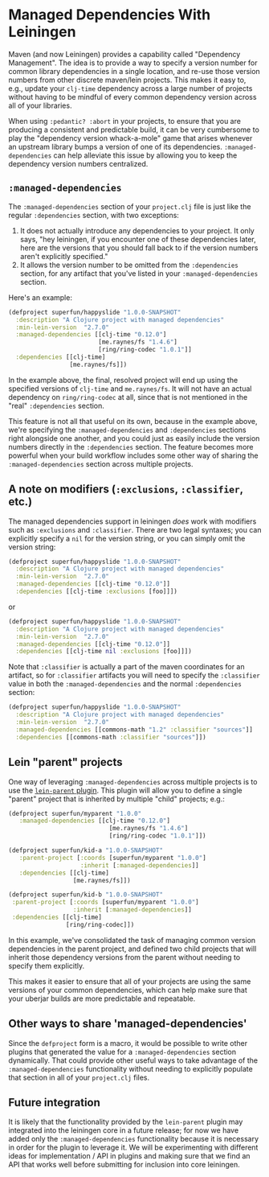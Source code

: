 <!-- START doctoc generated TOC please keep comment here to allow auto update -->
<!-- END doctoc generated TOC please keep comment here to allow auto update -->

# Managed Dependencies With Leiningen

Maven (and now Leiningen) provides a capability called "Dependency Management".
The idea is to provide a way to specify a version number for common library
dependencies in a single location, and re-use those version numbers from other
discrete maven/lein projects.  This makes it easy to, e.g., update your `clj-time`
dependency across a large number of projects without having to be mindful
of every common dependency version across all of your libraries.

When using `:pedantic? :abort` in your projects, to ensure that you are producing
a consistent and predictable build, it can be very cumbersome to play the 
"dependency version whack-a-mole" game that arises whenever an upstream library 
bumps a version of one of its dependencies.  `:managed-dependencies` can help 
alleviate this issue by allowing you to keep the dependency version numbers 
centralized.

## `:managed-dependencies`

The `:managed-dependencies` section of your `project.clj` file is just like the
regular `:dependencies` section, with two exceptions:

1. It does not actually introduce any dependencies to your project.  It only says,
  "hey leiningen, if you encounter one of these dependencies later, here are the
  versions that you should fall back to if the version numbers aren't explicitly
  specified."
2. It allows the version number to be omitted from the `:dependencies` section,
  for any artifact that you've listed in your `:managed-dependencies` section.

Here's an example:

```clj
(defproject superfun/happyslide "1.0.0-SNAPSHOT"
  :description "A Clojure project with managed dependencies"
  :min-lein-version  "2.7.0"
  :managed-dependencies [[clj-time "0.12.0"]
                         [me.raynes/fs "1.4.6"]
                         [ring/ring-codec "1.0.1"]]
  :dependencies [[clj-time]
                 [me.raynes/fs]])
```

In the example above, the final, resolved project will end up using the specified
 versions of `clj-time` and `me.raynes/fs`.  It will not have an actual dependency
 on `ring/ring-codec` at all, since that is not mentioned in the "real" `:dependencies`
 section.

This feature is not all that useful on its own, because in the example above,
we're specifying the `:managed-dependencies` and `:dependencies` sections right
alongside one another, and you could just as easily include the version numbers
directly in the `:dependencies` section.  The feature becomes more powerful
when your build workflow includes some other way of sharing the `:managed-dependencies`
section across multiple projects.

## A note on modifiers (`:exclusions`, `:classifier`, etc.)

The managed dependencies support in leiningen *does* work with modifiers such as
`:exclusions` and `:classifier`.  There are two legal syntaxes; you can explicitly
specify a `nil` for the version string, or you can simply omit the version string:

```clj
(defproject superfun/happyslide "1.0.0-SNAPSHOT"
  :description "A Clojure project with managed dependencies"
  :min-lein-version  "2.7.0"
  :managed-dependencies [[clj-time "0.12.0"]]
  :dependencies [[clj-time :exclusions [foo]]])
```

or

```clj
(defproject superfun/happyslide "1.0.0-SNAPSHOT"
  :description "A Clojure project with managed dependencies"
  :min-lein-version  "2.7.0"
  :managed-dependencies [[clj-time "0.12.0"]]
  :dependencies [[clj-time nil :exclusions [foo]]])
```

Note that `:classifier` is actually a part of the maven coordinates for an
artifact, so for `:classifier` artifacts you will need to specify the `:classifier`
value in both the `:managed-dependencies` and the normal `:dependencies` section:


```clj
(defproject superfun/happyslide "1.0.0-SNAPSHOT"
  :description "A Clojure project with managed dependencies"
  :min-lein-version  "2.7.0"
  :managed-dependencies [[commons-math "1.2" :classifier "sources"]]
  :dependencies [[commons-math :classifier "sources"]])
```

## Lein "parent" projects

One way of leveraging `:managed-dependencies` across multiple projects is to use
the [`lein-parent` plugin](https://github.com/achin/lein-parent).  This plugin
will allow you to define a single "parent" project that is inherited by multiple
"child" projects; e.g.:

```clj
(defproject superfun/myparent "1.0.0"
   :managed-dependencies [[clj-time "0.12.0"]
                            [me.raynes/fs "1.4.6"]
                            [ring/ring-codec "1.0.1"]])

(defproject superfun/kid-a "1.0.0-SNAPSHOT"
   :parent-project [:coords [superfun/myparent "1.0.0"]
                    :inherit [:managed-dependencies]]
   :dependencies [[clj-time]
                  [me.raynes/fs]])

(defproject superfun/kid-b "1.0.0-SNAPSHOT"
 :parent-project [:coords [superfun/myparent "1.0.0"]
                  :inherit [:managed-dependencies]]
 :dependencies [[clj-time]
                [ring/ring-codec]])
```

In this example, we've consolidated the task of managing common version dependencies
in the parent project, and defined two child projects that will inherit those
dependency versions from the parent without needing to specify them explicitly.

This makes it easier to ensure that all of your projects are using the same versions
of your common dependencies, which can help make sure that your uberjar builds are
more predictable and repeatable.

## Other ways to share 'managed-dependencies'

Since the `defproject` form is a macro, it would be possible to write other plugins
that generated the value for a `:managed-dependencies` section dynamically.  That
could provide other useful ways to take advantage of the `:managed-dependencies`
functionality without needing to explicitly populate that section in all of your
`project.clj` files.

## Future integration

It is likely that the functionality provided by the `lein-parent` plugin may integrated
into the leiningen core in a future release; for now we have added only the `:managed-dependencies`
functionality because it is necessary in order for the plugin to leverage it.  We
will be experimenting with different ideas for implementation / API in plugins and
making sure that we find an API that works well before submitting for inclusion
into core leiningen.
